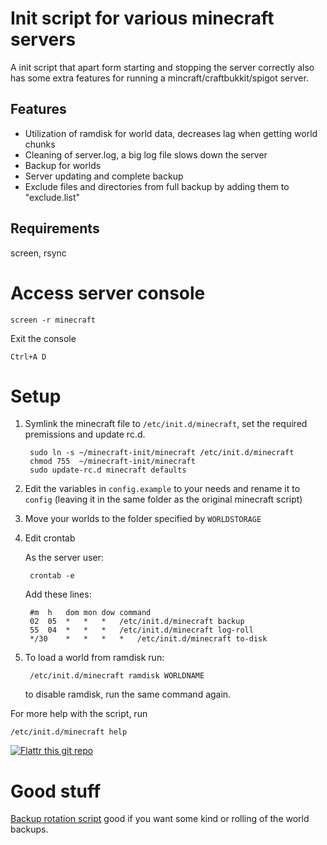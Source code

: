 Init script for various minecraft servers
=======================================
A init script that apart form starting and stopping the server correctly also has some extra features
for running a mincraft/craftbukkit/spigot server.

Features
--------

 * Utilization of ramdisk for world data, decreases lag when getting world chunks
 * Cleaning of server.log, a big log file slows down the server
 * Backup for worlds
 * Server updating and complete backup
 * Exclude files and directories from full backup by adding them to "exclude.list"

Requirements
------------
screen, rsync

Access server console
=====================

	screen -r minecraft

Exit the console
	
	Ctrl+A D

Setup
=====

1. Symlink the minecraft file to `/etc/init.d/minecraft`, set the required premissions and update rc.d.

		sudo ln -s ~/minecraft-init/minecraft /etc/init.d/minecraft
		chmod 755  ~/minecraft-init/minecraft
		sudo update-rc.d minecraft defaults

2. Edit the variables in `config.example` to your needs and rename it to `config` (leaving it in the same folder as the original minecraft script)

3. Move your worlds to the folder specified by `WORLDSTORAGE`

4. Edit crontab

	As the server user:
	
		crontab -e

	Add these lines:

		#m 	h 	dom	mon	dow	command
		02 	05 	*	*	*	/etc/init.d/minecraft backup
		55 	04 	*	*	*	/etc/init.d/minecraft log-roll
		*/30 	* 	*	*	*	/etc/init.d/minecraft to-disk


5. To load a world from ramdisk run:

		/etc/init.d/minecraft ramdisk WORLDNAME
	
	to disable ramdisk, run the same command again.


For more help with the script, run

	/etc/init.d/minecraft help

[![Flattr this git repo](http://api.flattr.com/button/flattr-badge-large.png)](https://flattr.com/submit/auto?user_id=Ahtenus&url=https://github.com/Ahtenus/minecraft-init&title=minecraft-init&language=en_GB&tags=github&category=software) 

Good stuff
==========
[Backup rotation script](https://github.com/adamfeuer/rotate-backups) good if you want some kind or rolling of the world backups.
